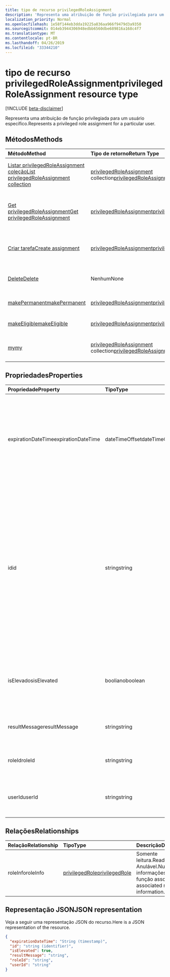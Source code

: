```yaml
---
title: tipo de recurso privilegedRoleAssignment
description: 'Representa uma atribuição de função privilegiada para um usuário específico. '
localization_priority: Normal
ms.openlocfilehash: 1e58f144eb3dda19225a836aa966f9479d3a9350
ms.sourcegitcommit: 014eb3944306948edbb6560dbe689816a168c4f7
ms.translationtype: MT
ms.contentlocale: pt-BR
ms.lasthandoff: 04/26/2019
ms.locfileid: "33344210"
---
```

# <a name="privilegedroleassignment-resource-type"></a><span data-ttu-id="a97b6-103">tipo de recurso privilegedRoleAssignment</span><span class="sxs-lookup"><span data-stu-id="a97b6-103">privilegedRoleAssignment resource type</span></span>

[!INCLUDE [beta-disclaimer](../../includes/beta-disclaimer.md)]

<span data-ttu-id="a97b6-104">Representa uma atribuição de função privilegiada para um usuário específico.</span><span class="sxs-lookup"><span data-stu-id="a97b6-104">Represents a privileged role assignment for a particular user.</span></span> 


## <a name="methods"></a><span data-ttu-id="a97b6-105">Métodos</span><span class="sxs-lookup"><span data-stu-id="a97b6-105">Methods</span></span>

| <span data-ttu-id="a97b6-106">Método</span><span class="sxs-lookup"><span data-stu-id="a97b6-106">Method</span></span>           | <span data-ttu-id="a97b6-107">Tipo de retorno</span><span class="sxs-lookup"><span data-stu-id="a97b6-107">Return Type</span></span>    |<span data-ttu-id="a97b6-108">Descrição</span><span class="sxs-lookup"><span data-stu-id="a97b6-108">Description</span></span>|
|:---------------|:--------|:----------|
|[<span data-ttu-id="a97b6-109">Listar privilegedRoleAssignment coleção</span><span class="sxs-lookup"><span data-stu-id="a97b6-109">List privilegedRoleAssignment collection</span></span>](../api/privilegedroleassignment-list.md) | <span data-ttu-id="a97b6-110">[privilegedRoleAssignment](privilegedroleassignment.md) collection</span><span class="sxs-lookup"><span data-stu-id="a97b6-110">[privilegedRoleAssignment](privilegedroleassignment.md) collection</span></span>|<span data-ttu-id="a97b6-111">Obtenha a coleção de objetos privilegedRoleAssignment.</span><span class="sxs-lookup"><span data-stu-id="a97b6-111">Get the collection of privilegedRoleAssignment objects.</span></span>|
|[<span data-ttu-id="a97b6-112">Get privilegedRoleAssignment</span><span class="sxs-lookup"><span data-stu-id="a97b6-112">Get privilegedRoleAssignment</span></span>](../api/privilegedroleassignment-get.md) | [<span data-ttu-id="a97b6-113">privilegedRoleAssignment</span><span class="sxs-lookup"><span data-stu-id="a97b6-113">privilegedRoleAssignment</span></span>](privilegedroleassignment.md) |<span data-ttu-id="a97b6-114">Leia as propriedades e os relacionamentos do objeto privilegedRoleAssignment.</span><span class="sxs-lookup"><span data-stu-id="a97b6-114">Read properties and relationships of privilegedRoleAssignment object.</span></span>|
|[<span data-ttu-id="a97b6-115">Criar tarefa</span><span class="sxs-lookup"><span data-stu-id="a97b6-115">Create assignment</span></span>](../api/privilegedroleassignment-post-privilegedroleassignments.md) |[<span data-ttu-id="a97b6-116">privilegedRoleAssignment</span><span class="sxs-lookup"><span data-stu-id="a97b6-116">privilegedRoleAssignment</span></span>](privilegedroleassignment.md)| <span data-ttu-id="a97b6-117">Crie uma nova atribuição postando na coleção assignments.</span><span class="sxs-lookup"><span data-stu-id="a97b6-117">Create a new assignment by posting to the assignments collection.</span></span>|
|[<span data-ttu-id="a97b6-118">Delete</span><span class="sxs-lookup"><span data-stu-id="a97b6-118">Delete</span></span>](../api/privilegedroleassignment-delete.md) | <span data-ttu-id="a97b6-119">Nenhum</span><span class="sxs-lookup"><span data-stu-id="a97b6-119">None</span></span> |<span data-ttu-id="a97b6-120">Exclua um objeto privilegedRoleAssignment.</span><span class="sxs-lookup"><span data-stu-id="a97b6-120">Delete privilegedRoleAssignment object.</span></span> |
|[<span data-ttu-id="a97b6-121">makePermanent</span><span class="sxs-lookup"><span data-stu-id="a97b6-121">makePermanent</span></span>](../api/privilegedroleassignment-makepermanent.md)|[<span data-ttu-id="a97b6-122">privilegedRoleAssignment</span><span class="sxs-lookup"><span data-stu-id="a97b6-122">privilegedRoleAssignment</span></span>](privilegedroleassignment.md)|<span data-ttu-id="a97b6-123">Torne a atribuição de função como permanente.</span><span class="sxs-lookup"><span data-stu-id="a97b6-123">Make the role assignment as permanent.</span></span>|
|[<span data-ttu-id="a97b6-124">makeEligible</span><span class="sxs-lookup"><span data-stu-id="a97b6-124">makeEligible</span></span>](../api/privilegedroleassignment-makeeligible.md)|[<span data-ttu-id="a97b6-125">privilegedRoleAssignment</span><span class="sxs-lookup"><span data-stu-id="a97b6-125">privilegedRoleAssignment</span></span>](privilegedroleassignment.md)|<span data-ttu-id="a97b6-126">Tornar a atribuição de função como qualificada.</span><span class="sxs-lookup"><span data-stu-id="a97b6-126">Make the role assignment as eligible.</span></span>|
|[<span data-ttu-id="a97b6-127">my</span><span class="sxs-lookup"><span data-stu-id="a97b6-127">my</span></span>](../api/privilegedroleassignment-my.md)|<span data-ttu-id="a97b6-128">[privilegedRoleAssignment](privilegedroleassignment.md) collection</span><span class="sxs-lookup"><span data-stu-id="a97b6-128">[privilegedRoleAssignment](privilegedroleassignment.md) collection</span></span>|<span data-ttu-id="a97b6-129">Obtenha as atribuições de função privilegiada do usuário atual.</span><span class="sxs-lookup"><span data-stu-id="a97b6-129">Get the current user's privileged role assignments.</span></span>|

## <a name="properties"></a><span data-ttu-id="a97b6-130">Propriedades</span><span class="sxs-lookup"><span data-stu-id="a97b6-130">Properties</span></span>
| <span data-ttu-id="a97b6-131">Propriedade</span><span class="sxs-lookup"><span data-stu-id="a97b6-131">Property</span></span>     | <span data-ttu-id="a97b6-132">Tipo</span><span class="sxs-lookup"><span data-stu-id="a97b6-132">Type</span></span>   |<span data-ttu-id="a97b6-133">Descrição</span><span class="sxs-lookup"><span data-stu-id="a97b6-133">Description</span></span>|
|:---------------|:--------|:----------|
|<span data-ttu-id="a97b6-134">expirationDateTime</span><span class="sxs-lookup"><span data-stu-id="a97b6-134">expirationDateTime</span></span>|<span data-ttu-id="a97b6-135">dateTimeOffset</span><span class="sxs-lookup"><span data-stu-id="a97b6-135">dateTimeOffset</span></span>|<span data-ttu-id="a97b6-136">A data e hora UTC em que a atribuição de função privilegiada temporária será expirada.</span><span class="sxs-lookup"><span data-stu-id="a97b6-136">The UTC DateTime when the temporary privileged role assignment will be expired.</span></span> <span data-ttu-id="a97b6-137">Para atribuição de função permanente, o valor é NULL.</span><span class="sxs-lookup"><span data-stu-id="a97b6-137">For permanent role assignment, the value is null.</span></span>|
|<span data-ttu-id="a97b6-138">id</span><span class="sxs-lookup"><span data-stu-id="a97b6-138">id</span></span>|<span data-ttu-id="a97b6-139">string</span><span class="sxs-lookup"><span data-stu-id="a97b6-139">string</span></span>| <span data-ttu-id="a97b6-140">O identificador exclusivo da atribuição de função privilegiada.</span><span class="sxs-lookup"><span data-stu-id="a97b6-140">The unique identifier for the privileged role assignment.</span></span> <span data-ttu-id="a97b6-141">Somente leitura.</span><span class="sxs-lookup"><span data-stu-id="a97b6-141">Read-only.</span></span> <span data-ttu-id="a97b6-142">Ele está no formato de ' userId_roleId ', onde userId é a cadeia de caracteres GUID da ID de usuário do Azure AD e RoleID é a cadeia de caracteres GUID da ID de função do administrador do Azure.</span><span class="sxs-lookup"><span data-stu-id="a97b6-142">It is in the format of 'userId_roleId', where userId is the GUID string for Azure AD user id, and roleId is the GUID string for Azure administrator role id.</span></span>|
|<span data-ttu-id="a97b6-143">isElevados</span><span class="sxs-lookup"><span data-stu-id="a97b6-143">isElevated</span></span>|<span data-ttu-id="a97b6-144">booliano</span><span class="sxs-lookup"><span data-stu-id="a97b6-144">boolean</span></span>|<span data-ttu-id="a97b6-145">**true** se a atribuição de função é ativada.</span><span class="sxs-lookup"><span data-stu-id="a97b6-145">**true** if the role assignment is activated.</span></span> <span data-ttu-id="a97b6-146">**false** se a atribuição de função é desativada.</span><span class="sxs-lookup"><span data-stu-id="a97b6-146">**false** if the role assignment is deactivated.</span></span>|
|<span data-ttu-id="a97b6-147">resultMessage</span><span class="sxs-lookup"><span data-stu-id="a97b6-147">resultMessage</span></span>|<span data-ttu-id="a97b6-148">string</span><span class="sxs-lookup"><span data-stu-id="a97b6-148">string</span></span>|<span data-ttu-id="a97b6-149">Mensagem de resultado definida pelo serviço.</span><span class="sxs-lookup"><span data-stu-id="a97b6-149">Result message set by the service.</span></span>|
|<span data-ttu-id="a97b6-150">roleId</span><span class="sxs-lookup"><span data-stu-id="a97b6-150">roleId</span></span>|<span data-ttu-id="a97b6-151">string</span><span class="sxs-lookup"><span data-stu-id="a97b6-151">string</span></span>|<span data-ttu-id="a97b6-152">Identificador de função.</span><span class="sxs-lookup"><span data-stu-id="a97b6-152">Role identifier.</span></span> <span data-ttu-id="a97b6-153">Em formato de cadeia de caracteres GUID.</span><span class="sxs-lookup"><span data-stu-id="a97b6-153">In GUID string format.</span></span>|
|<span data-ttu-id="a97b6-154">userId</span><span class="sxs-lookup"><span data-stu-id="a97b6-154">userId</span></span>|<span data-ttu-id="a97b6-155">string</span><span class="sxs-lookup"><span data-stu-id="a97b6-155">string</span></span>|<span data-ttu-id="a97b6-156">Identificador de usuário.</span><span class="sxs-lookup"><span data-stu-id="a97b6-156">User identifier.</span></span> <span data-ttu-id="a97b6-157">Em formato de cadeia de caracteres GUID.</span><span class="sxs-lookup"><span data-stu-id="a97b6-157">In GUID string format.</span></span>|

## <a name="relationships"></a><span data-ttu-id="a97b6-158">Relações</span><span class="sxs-lookup"><span data-stu-id="a97b6-158">Relationships</span></span>
| <span data-ttu-id="a97b6-159">Relação</span><span class="sxs-lookup"><span data-stu-id="a97b6-159">Relationship</span></span> | <span data-ttu-id="a97b6-160">Tipo</span><span class="sxs-lookup"><span data-stu-id="a97b6-160">Type</span></span>   |<span data-ttu-id="a97b6-161">Descrição</span><span class="sxs-lookup"><span data-stu-id="a97b6-161">Description</span></span>|
|:---------------|:--------|:----------|
|<span data-ttu-id="a97b6-162">roleInfo</span><span class="sxs-lookup"><span data-stu-id="a97b6-162">roleInfo</span></span>|[<span data-ttu-id="a97b6-163">privilegedRole</span><span class="sxs-lookup"><span data-stu-id="a97b6-163">privilegedRole</span></span>](privilegedrole.md)| <span data-ttu-id="a97b6-164">Somente leitura.</span><span class="sxs-lookup"><span data-stu-id="a97b6-164">Read-only.</span></span> <span data-ttu-id="a97b6-165">Anulável.</span><span class="sxs-lookup"><span data-stu-id="a97b6-165">Nullable.</span></span> <span data-ttu-id="a97b6-166">As informações da função associada.</span><span class="sxs-lookup"><span data-stu-id="a97b6-166">The associated role information.</span></span>|

## <a name="json-representation"></a><span data-ttu-id="a97b6-167">Representação JSON</span><span class="sxs-lookup"><span data-stu-id="a97b6-167">JSON representation</span></span>

<span data-ttu-id="a97b6-168">Veja a seguir uma representação JSON do recurso.</span><span class="sxs-lookup"><span data-stu-id="a97b6-168">Here is a JSON representation of the resource.</span></span>

<!-- {
  "blockType": "resource",
  "optionalProperties": [

  ],
  "keyProperty": "id",
  "baseType":"microsoft.graph.entity",
  "@odata.type": "microsoft.graph.privilegedRoleAssignment"
}-->

```json
{
  "expirationDateTime": "String (timestamp)",
  "id": "string (identifier)",
  "isElevated": true,
  "resultMessage": "string",
  "roleId": "string",
  "userId": "string"
}

```

<!-- uuid: 8fcb5dbc-d5aa-4681-8e31-b001d5168d79
2015-10-25 14:57:30 UTC -->
<!--
{
  "type": "#page.annotation",
  "description": "privilegedRoleAssignment resource",
  "keywords": "",
  "section": "documentation",
  "tocPath": "",
  "suppressions": []
}
-->
